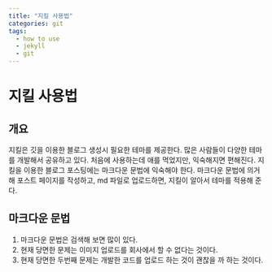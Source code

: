 ```yaml
---
title: "지킬 사용법"
categories: git
tags:
  - how to use
  - jekyll
  - git
---
```


# 지킬 사용법
## 개요
지킬은 깃을 이용한 블로그 생성시 필요한 테마를 제공한다.
많은 사람들이 다양한 테마를 개발해서 공유하고 있다.
처음에 사용하는데 애를 먹었지만, 익숙해지면 편해진다.
지킬을 이용한 블로그 포스팅에는 마크다운 문법에 익숙해야 한다.
마크다운 문법에 의거해 포스트 페이지를 작성하고, md 파일로 업로드하면,
지킬이 알아서 테마를 적용해 준다.

## 마크다운 문법
1. 마크다운 문법은 검색해 보면 많이 있다.
2. 현재 당면한 문제는 이미지 업로드를 회사에서 할 수 없다는 것이다.
3. 현재 당면한 두번째 문제는 개발한 코드를 업로드 하는 것이 괜찮을 까 하는 것이다.
